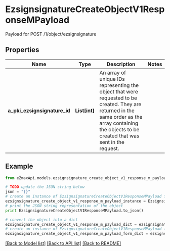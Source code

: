 # EzsignsignatureCreateObjectV1ResponseMPayload

Payload for POST /1/object/ezsignsignature

## Properties
Name | Type | Description | Notes
------------ | ------------- | ------------- | -------------
**a_pki_ezsignsignature_id** | **List[int]** | An array of unique IDs representing the object that were requested to be created.  They are returned in the same order as the array containing the objects to be created that was sent in the request. | 

## Example

```python
from eZmaxApi.models.ezsignsignature_create_object_v1_response_m_payload import EzsignsignatureCreateObjectV1ResponseMPayload

# TODO update the JSON string below
json = "{}"
# create an instance of EzsignsignatureCreateObjectV1ResponseMPayload from a JSON string
ezsignsignature_create_object_v1_response_m_payload_instance = EzsignsignatureCreateObjectV1ResponseMPayload.from_json(json)
# print the JSON string representation of the object
print EzsignsignatureCreateObjectV1ResponseMPayload.to_json()

# convert the object into a dict
ezsignsignature_create_object_v1_response_m_payload_dict = ezsignsignature_create_object_v1_response_m_payload_instance.to_dict()
# create an instance of EzsignsignatureCreateObjectV1ResponseMPayload from a dict
ezsignsignature_create_object_v1_response_m_payload_form_dict = ezsignsignature_create_object_v1_response_m_payload.from_dict(ezsignsignature_create_object_v1_response_m_payload_dict)
```
[[Back to Model list]](../README.md#documentation-for-models) [[Back to API list]](../README.md#documentation-for-api-endpoints) [[Back to README]](../README.md)


